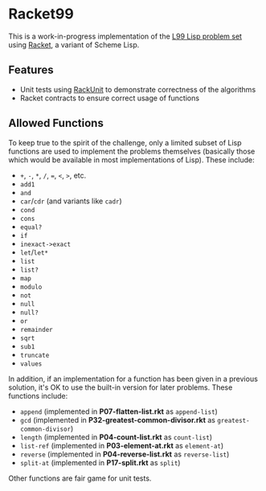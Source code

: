 # Racket99

This is a work-in-progress implementation of the [L99 Lisp problem set](http://www.ic.unicamp.br/~meidanis/courses/mc336/2006s2/funcional/L-99_Ninety-Nine_Lisp_Problems.html) using [Racket](https://racket-lang.org/), a variant of Scheme Lisp.

## Features

- Unit tests using [RackUnit](http://docs.racket-lang.org/rackunit/) to demonstrate correctness of the algorithms
- Racket contracts to ensure correct usage of functions

## Allowed Functions

To keep true to the spirit of the challenge, only a limited subset of Lisp functions are used to implement the problems themselves (basically those which would be available in most implementations of Lisp). These include:

- `+`, `-`, `*`, `/`, `=`, `<`, `>`, etc.
- `add1`
- `and`
- `car`/`cdr` (and variants like `cadr`)
- `cond`
- `cons`
- `equal?`
- `if`
- `inexact->exact`
- `let`/`let*`
- `list`
- `list?`
- `map`
- `modulo`
- `not`
- `null`
- `null?`
- `or`
- `remainder`
- `sqrt`
- `sub1`
- `truncate`
- `values`

In addition, if an implementation for a function has been given in a previous solution, it's OK to use the built-in version for later problems. These functions include:

- `append` (implemented in **P07-flatten-list.rkt** as `append-list`)
- `gcd` (implemented in **P32-greatest-common-divisor.rkt** as `greatest-common-divisor`)
- `length` (implemented in **P04-count-list.rkt** as `count-list`)
- `list-ref` (implemented in **P03-element-at.rkt** as `element-at`)
- `reverse` (implemented in **P04-reverse-list.rkt** as `reverse-list`)
- `split-at` (implemented in **P17-split.rkt** as `split`)

Other functions are fair game for unit tests.
